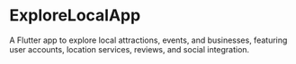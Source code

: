 # ExploreLocalApp
A Flutter app to explore local attractions, events, and businesses, featuring user accounts, location services, reviews, and social integration.

